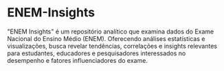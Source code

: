 # ENEM-Insights
"ENEM Insights" é um repositório analítico que examina dados do Exame Nacional do Ensino Médio (ENEM). Oferecendo análises estatísticas e visualizações, busca revelar tendências, correlações e insights relevantes para estudantes, educadores e pesquisadores interessados no desempenho e fatores influenciadores do exame.
